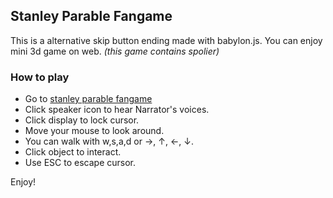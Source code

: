 ## Stanley Parable Fangame

This is a alternative skip button ending made with babylon.js. You can enjoy mini 3d game on web.
 *(this game contains spolier)*

### How to play

- Go to [stanley parable fangame](https://sele906.github.io/s427/)
- Click speaker icon to hear Narrator's voices.
- Click display to lock cursor.
- Move your mouse to look around.
- You can walk with w,s,a,d or →, ↑, ←, ↓.
- Click object to interact.
- Use ESC to escape cursor.

Enjoy!

